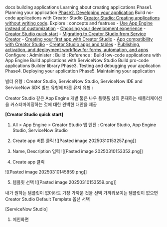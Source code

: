 docs
	building applications
		Learning about creating applications
		Phase1. Planning your application
		[Phase2. Developing your application]()
			Build no-code applications with Creator Studio
				[Creator Studio: Creating applications without writing code](https://www.servicenow.com/docs/bundle/yokohama-application-development/page/build/creator-studio/concept/creator-studio-landing.html "If you've ever wanted to create an application but you don't know how to code, then Creator Studio was designed for you!").
					Explore : concepts and featrues
						- [Use App Engine instead of customization](https://www.servicenow.com/docs/bundle/yokohama-application-development/page/build/creator-studio/concept/creator-studio-config-vs-custom.html)
						- [Choosing your development experience](https://www.servicenow.com/docs/bundle/yokohama-application-development/page/build/creator-studio/concept/crs-choosing-your-experience.html)
						- [Creator Studio quick start](https://www.servicenow.com/docs/bundle/yokohama-application-development/page/build/creator-studio/task/creator-studio-quick-start.html)
						- [Migrating to Creator Studio from Service Creator](https://www.servicenow.com/docs/bundle/yokohama-application-development/page/build/creator-studio/concept/creator-studio-migrating-service-creator.html)
						- [Creating your first app with Creator Studio](https://www.servicenow.com/docs/bundle/yokohama-application-development/page/build/creator-studio/concept/creator-studio-creating-your-first-app.html)
						- [App compatibility with Creator Studio](https://www.servicenow.com/docs/bundle/yokohama-application-development/page/build/creator-studio/concept/creator-studio-opening-apps-from-others.html)
						- [Creator Studio apps and tables](https://www.servicenow.com/docs/bundle/yokohama-application-development/page/build/creator-studio/concept/creator-studio-templates.html)
						- [Publishing, activation, and deployment workflow for forms, automation, and apps](https://www.servicenow.com/docs/bundle/yokohama-application-development/page/build/creator-studio/concept/creator-studio-workflow-publishing-deploying.html)
					Configure : 
					Administer : 
					Build : 
					Reference : 
			Build low-code applications with App Engine
			Build applications with ServiceNow Studio
			Build pro-code applications
			Builder library
		Phase3. Testing and debugging your application
		Phase4. Deploying your application
		Phase5. Maintaining your application

빌더 유형 : Creator Studio, ServiceNow Studio, ServiceNow IDE and ServiceNow SDK
빌드 유형에 따른 유저 유형 :




Creator Studio 같은 App Engine 개발 툴은 나우 플랫폼 상의 존재하는 애플리케이션을 커스터마이징하는 것에 대한 완벽한 대안을 제공



**[Creator Studio quick start]**
1. All > App Engine > Creator Studio
앱 엔진 : Creator Studio, App Engine Studio, ServiceNow Studio

2. Create app 버튼 클릭
![[Pasted image 20250310153257.png]]
3. Name, Description 입력
![[Pasted image 20250310153352.png]]

4. Create app 클릭

![[Pasted image 20250310145859.png]]


5. 템플릿 선택
![[Pasted image 20250310153559.png]]

내가 원하는 템플릿이 없더라도 가장 가까운 것을 선택
가까워보이는 템플릿이 없으면 Creator Studio Default Template 옵션 서택


[ServiceNow Studio]
1. 메인화면